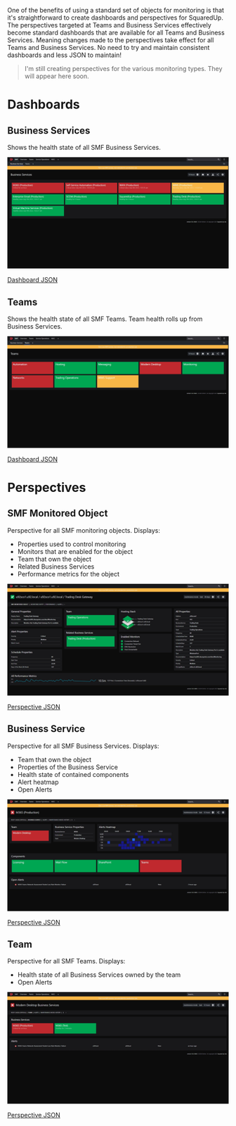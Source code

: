 One of the benefits of using a standard set of objects for monitoring is that it's straightforward to create dashboards and perspectives for SquaredUp. The perspectives targeted at Teams and Business Services effectively become standard dashboards that are available for all Teams and Business Services. Meaning changes made to the perspectives take effect for all Teams and Business Services. No need to try and maintain consistent dashboards and less JSON to maintain! 

> I'm still creating perspectives for the various monitoring types. They will appear here soon. 

# Dashboards

## Business Services

Shows the health state of all SMF Business Services.

![Business Services Dashboard](<Dashboards/Business Services.png>)

[Dashboard JSON](<Dashboards/JSON/Business Services.json>)

## Teams

Shows the health state of all SMF Teams. Team health rolls up from Business Services.

![Teams Business Services](Dashboards/Teams.png)

[Dashboard JSON](Dashboards/JSON/Teams.json)

# Perspectives

## SMF Monitored Object

Perspective for all SMF monitoring objects. Displays:

* Properties used to control monitoring
* Monitors that are enabled for the object
* Team that own the object
* Related Business Services
* Performance metrics for the object

![SMF Monitored Object](<Perspectives/SMF Monitored Object.png>)

[Perspective JSON](<Perspectives/JSON/SMF Monitored Object.json>)

## Business Service 

Perspective for all SMF Business Services. Displays:

* Team that own the object
* Properties of the Business Service
* Health state of contained components
* Alert heatmap
* Open Alerts  

![SMF Business Service](<Perspectives/Business Service.png>)

[Perspective JSON](<Perspectives/JSON/Business Service.json>)

## Team

Perspective for all SMF Teams. Displays:

* Health state of all Business Services owned by the team
* Open Alerts

![SMF Team](Perspectives/Team.png)

[Perspective JSON](Perspectives/JSON/Team.json)
